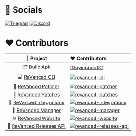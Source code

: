 # 📌 Socials

[![Telegram](https://user-images.githubusercontent.com/13122796/178032018-6da37214-7474-4641-a1da-7af7db3a31cd.png)](https://twitter.com/revancedapp)
[![Discord](https://user-images.githubusercontent.com/13122796/178032714-c51c7492-0666-44ac-99c2-f003a695ab50.png)](https://www.youtube.com/c/ReVanced)

# ♥️ Contributors

[revanced-patcher]: https://contrib.rocks/image?repo=revanced/revanced-patcher
[revanced-patches]: https://contrib.rocks/image?repo=revanced/revanced-patches
[revanced-cli]: https://contrib.rocks/image?repo=revanced/revanced-cli
[revanced-integrations]: https://contrib.rocks/image?repo=revanced/revanced-integrations
[revanced-manager]: https://contrib.rocks/image?repo=revanced/revanced-manager
[revanced-website]: https://contrib.rocks/image?repo=revanced/revanced-website
[revanced-releases-api]: https://contrib.rocks/image?repo=revanced/revanced-releases-api

|        🔻 Project        | ❤ Contributors                                                                                    |
| :----------------------: | :------------------------------------------------------------------------------------------------ |
| 🗂 [Build Apk](https://github.com/Duypadora92/YT-Premium) | [!Duypadora92](https://github.com/Duypadora92/YT-Premium/graphs/contributors) |
| 💻 [ReVanced CLI](https://github.com/revanced/revanced-cli) | [![revanced-cli]](https://github.com/revanced/revanced-cli/graphs/contributors) |
| 💉 [ReVanced Patcher](https://github.com/revanced/revanced-patcher) | [![revanced-patcher]](https://github.com/revanced/revanced-patcher/graphs/contributors) |
| 🧩 [ReVanced Patches](https://github.com/revanced/revanced-patches) | [![revanced-patches]](https://github.com/revanced/revanced-patches/graphs/contributors) |
| 🔩 [ReVanced Integrations](https://github.com/revanced/revanced-integrations) | [![revanced-integrations]](https://github.com/revanced/revanced-integrations/graphs/contributors) |
| 💊 [ReVanced Manager](https://github.com/revanced/revanced-manager) | [![revanced-manager]](https://github.com/revanced/revanced-manager/graphs/contributors) |
| 🌐 [ReVanced Website](https://github.com/revanced/revanced-website) | [![revanced-website]](https://github.com/revanced/revanced-website/graphs/contributors)
| 🚀 [ReVanced Releases API](https://github.com/revanced/revanced-releases-api) | [![revanced-releases-api]](https://github.com/revanced/revanced-releases-api/graphs/contributors)
